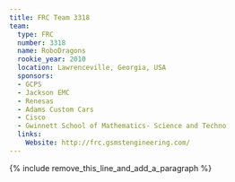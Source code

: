 ```yaml
---
title: FRC Team 3318
team:
  type: FRC
  number: 3318
  name: RoboDragons
  rookie_year: 2010
  location: Lawrenceville, Georgia, USA
  sponsors:
  - GCPS
  - Jackson EMC
  - Renesas
  - Adams Custom Cars
  - Cisco
  - Gwinnett School of Mathematics- Science and Techno
  links:
    Website: http://frc.gsmstengineering.com/
---
```


{% include remove_this_line_and_add_a_paragraph %}